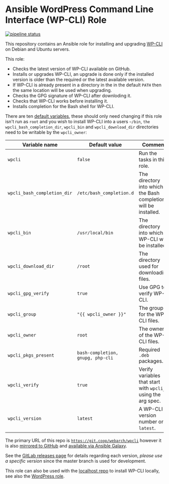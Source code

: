 # Ansible WordPress Command Line Interface (WP-CLI) Role

[![pipeline status](https://git.coop/webarch/wpcli/badges/master/pipeline.svg)](https://git.coop/webarch/wpcli/-/commits/master)

This repository contains an Ansible role for installing and upgrading [WP-CLI](https://wp-cli.org/) on Debian and Ubuntu servers.

This role:

* Checks the latest version of WP-CLI available on GitHub.
* Installs or upgrades WP-CLI, an upgrade is done only if the installed version is older than the required or the latest available version.
* If WP-CLI is already present in a directory in the in the default `PATH` then the same location will be used when upgrading.
* Checks the GPG signature of WP-CLI after downloding it.
* Checks that WP-CLI works before installing it.
* Installs completion for the Bash shell for WP-CLI.

There are ten [default variables](defaults/main.yml), these should only need changing if this role isn't run as `root` and you wish to install WP-CLI into a users `~/bin`, `the wpcli_bash_completion_dir`, `wpcli_bin` and `wpcli_download_dir` directories need to be writable by the `wpcli_owner`:

| Variable name               | Default value                      | Comment                                                         |
|-----------------------------|------------------------------------|-----------------------------------------------------------------|
| `wpcli`                     | `false`                            | Run the tasks in this role.                                     |
| `wpcli_bash_completion_dir` | `/etc/bash_completion.d`           | The directory into which the Bash completion will be installed. |
| `wpcli_bin`                 | `/usr/local/bin`                   | The directory into which WP-CLI will be installed.              |
| `wpcli_download_dir`        | `/root`                            | The directory used for downloading files.                       |
| `wpcli_gpg_verify`          | `true`                             | Use GPG to verify WP-CLI.                                       |
| `wpcli_group`               | `"{{ wpcli_owner }}"`              | The group for the WP-CLI files.                                 |
| `wpcli_owner`               | `root`                             | The owner of the WP-CLI files.                                  |
| `wpcli_pkgs_present`        | `bash-completion, gnupg, php-cli`  | Required `.deb` packages.                                       |
| `wpcli_verify`              | `true`                             | Verify variables that start with `wpcli_` using the arg spec.   |
| `wpcli_version`             | `latest`                           | A WP-CLI version number or `latest`.                            |

The primary URL of this repo is [`https://git.coop/webarch/wpcli`](https://git.coop/webarch/wpcli) however it is also [mirrored to GitHub](https://github.com/webarch-coop/ansible-role-wpcli) and [available via Ansible Galaxy](https://galaxy.ansible.com/chriscroome/wpcli).

See the [GitLab releases page](https://git.coop/webarch/wpcli/-/releases) for details regarding each version, *please use a specific version* since the master branch is used for development.

This role can also be used with the [localhost repo](https://git.coop/webarch/localhost) to install WP-CLI locally, see also the [WordPress role](https://git.coop/webarch/wordpress).
